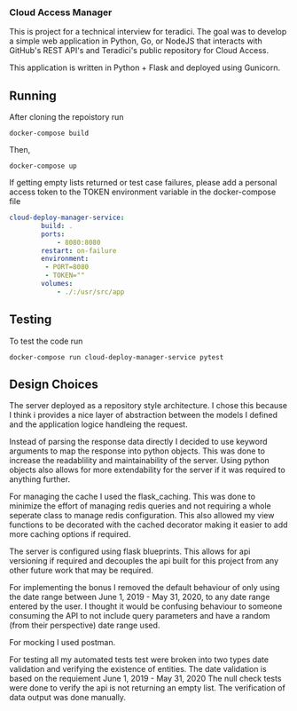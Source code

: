 ### Cloud Access Manager
This is project for a technical interview for teradici. The goal was to develop a simple web application in Python, Go, or NodeJS that interacts with GitHub's REST API's and Teradici's public repository for Cloud Access.

This application is written in Python + Flask and deployed using Gunicorn.

## Running
After cloning the repoistory run
```
docker-compose build
```
Then,
```
docker-compose up
```
If getting empty lists returned or test case failures, please add a personal access token to the TOKEN environment variable in the docker-compose file
```yaml
cloud-deploy-manager-service:
        build: .
        ports: 
            - 8080:8080
        restart: on-failure
        environment:
         - PORT=8080
         - TOKEN=""
        volumes: 
            - ./:/usr/src/app
```
## Testing
To test the code run
```
docker-compose run cloud-deploy-manager-service pytest  
```
## Design Choices
The server deployed as a repository style architecture. I chose this because I think i provides a nice layer of abstraction between the models I defined and the application logice handleing the request.

Instead of parsing the response data directly I decided to use keyword arguments to map the response into python objects. This was done to increase the readablility and maintainability of the server. Using python objects also allows for more extendability for the server if it was required to anything further.

For managing the cache I used the flask_caching. This was done to minimize the effort of managing redis queries and not requiring a whole seperate class to manage redis configuration. This also allowed my view functions to be decorated with the cached decorator making it easier to add more caching options if required.

The server is configured using flask blueprints. This allows for api versioning if required and decouples the api built for this project from any other future work that may be required.

For implementing the bonus I removed the default behaviour of only using the date range between June 1, 2019 - May 31, 2020, to any date range entered by the user. I thought it would be confusing behaviour to someone consuming the API to not include query parameters and have a random (from their perspective) date range used.

For mocking I used postman.

For testing all my automated tests test were broken into two types date validation and verifying the existence of entities. 
The date validation is based on the requiement June 1, 2019 - May 31, 2020
The null check tests were done to verify the api is not returning an empty list. The verification of data output was done manually.









